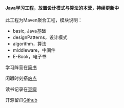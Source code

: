 #### Java学习工程，放置设计模式与算法的本营，持续更新中

此工程为Maven聚合工程，模块说明：
- basic, Java基础
- designPatterns，设计模式
- algorithm，算法
- middleware，中间件
- E-Book，电子书


学习阵营在[简书](https://www.jianshu.com/users/abcf0e8f851a/timeline)

闲暇时刻搭[站点](http://yitaicloud.com)

读书记录在[豆瓣](https://www.douban.com/people/139549170)

开源留爪[Github](https://github.com/tisonkong)